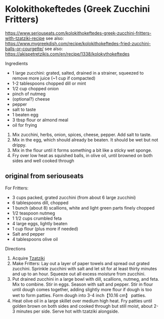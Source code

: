 # Kolokithokeftedes (Greek Zucchini Fritters)

https://www.seriouseats.com/kolokithokeftedes-greek-zucchini-fritters-with-tzatziki-recipe
see also: https://www.mygreekdish.com/recipe/kolokithokeftedes-fried-zucchini-balls-or-courgette/
see also: https://akispetretzikis.com/en/recipe/1338/kolokythokeftedes

Ingredients

* 1 large zucchini: grated, salted, drained in a strainer, squeezed to remove more juice (~1 cup if compacted)
* 1-2 tablespoons chopped dill or mint
* 1/2 cup chopped onion
* pinch of nutmeg
* (optional?) cheese
* pepper
* salt to taste
* 1 beaten egg
* 3 tbsp flour or almond meal
* oil for frying

1. Mix zucchini, herbs, onion, spices, cheese, pepper. Add salt to taste.
2. Mix in the egg, which should already be beaten. It should be wet but not drippy.
3. Mix in the flour until it forms something a bit like a sticky wet sponge.
4. Fry over low heat as squished balls, in olive oil, until browned on both sides and well cooked through

## original from seriouseats

For Fritters:

* 3 cups packed, grated zucchini (from about 6 large zucchini)
* 6 tablespoons dill, chopped
* 1 bunch (about 8) scallions, white and light green parts finely chopped
* 1/2 teaspoon nutmeg
* 1 1/2 cups crumbled feta
* 4 large eggs, lightly beaten
* 1 cup flour (plus more if needed)
* Salt and pepper
* 4 tablespoons olive oil

Directions

1. Acquire [Tzatziki](tzatziki.md)
2. Make Fritters: Lay out a layer of paper towels and spread out grated zucchini. Sprinkle zucchini with salt and let
   sit for at least thirty minutes and up to an hour. Squeeze out all excess moisture from zucchini.
3. Put drained zucchini in a large bowl with dill, scallions, nutmeg, and feta. Mix to combine. Stir in eggs. Season
   with salt and pepper. Stir in flour until dough comes together, adding slightly more flour if dough is too wet to
   form patties. Form dough into 3-4 inch【10.16 cm】 patties.
5. Heat olive oil in a large skillet over medium high heat. Fry patties until golden brown on both sides and cooked
   through but still moist, about 2-3 minutes per side. Serve hot with tzatziki alongside.
